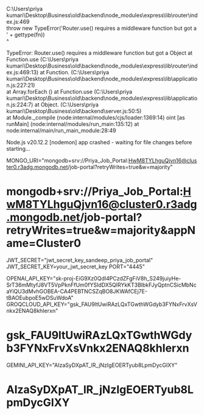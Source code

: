 C:\Users\priya kumari\Desktop\Business\old\backend\node_modules\express\lib\router\index.js:469    
      throw new TypeError('Router.use() requires a middleware function but got a ' + gettype(fn))  
      ^

TypeError: Router.use() requires a middleware function but got a Object
    at Function.use (C:\Users\priya kumari\Desktop\Business\old\backend\node_modules\express\lib\router\index.js:469:13)
    at Function.<anonymous> (C:\Users\priya kumari\Desktop\Business\old\backend\node_modules\express\lib\application.js:227:21)     
    at Array.forEach (<anonymous>)
    at Function.use (C:\Users\priya kumari\Desktop\Business\old\backend\node_modules\express\lib\application.js:224:7)
    at Object.<anonymous> (C:\Users\priya kumari\Desktop\Business\old\backend\server.js:50:5)      
    at Module._compile (node:internal/modules/cjs/loader:1369:14) 
oint [as runMain] (node:internal/modules/run_main:135:12)
    at node:internal/main/run_main_module:28:49

Node.js v20.12.2
[nodemon] app crashed - waiting for file changes before starting...        


MONGO_URI="mongodb+srv://Priya_Job_Portal:HwM8TYLhguQjvn16@cluster0.r3adg.mongodb.net/job-portal?retryWrites=true&w=majority"

# mongodb+srv://Priya_Job_Portal:HwM8TYLhguQjvn16@cluster0.r3adg.mongodb.net/job-portal?retryWrites=true&w=majority&appName=Cluster0

JWT_SECRET="jwt_secret_key_sandeep_priya_job_portal"
JWT_SECRET_KEY=your_jwt_secret_key
PORT="4445"

OPENAI_API_KEY="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"
GROQCLOUD_API_KEY="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"

# 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
GEMINI_API_KEY="AIzaSyDXpAT_lR_jNzIgEOERTyub8LpmDycGIXY"
# AIzaSyDXpAT_lR_jNzIgEOERTyub8LpmDycGIXY



